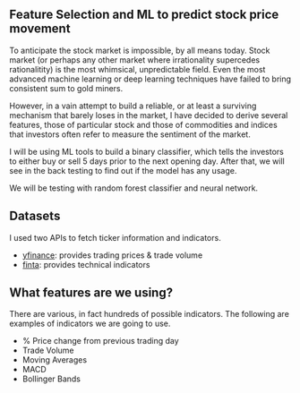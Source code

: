 ## Feature Selection and ML to predict stock price movement

To anticipate the stock market is impossible, by all means today. Stock market (or perhaps any other market where irrationality supercedes rationalitity) is the most whimsical, unpredictable field. Even the most advanced machine learning or deep learning techniques have failed to bring consistent sum to gold miners.

However, in a vain attempt to build a reliable, or at least a surviving mechanism that barely loses in the market, I have decided to derive several features, those of particular stock and those of commodities and indices that investors often refer to measure the sentiment of the market.

I will be using ML tools to build a binary classifier, which tells the investors to either buy or sell 5 days prior to the next opening day. After that, we will see in the back testing to find out if the model has any usage. 

We will be testing with random forest classifier and neural network. 

## Datasets

I used two APIs to fetch ticker information and indicators.
- [yfinance](https://pypi.org/project/yfinance/): provides trading prices & trade volume
- [finta](https://github.com/peerchemist/finta): provides technical indicators

## What features are we using?

There are various, in fact hundreds of possible indicators. The following are examples of indicators we are going to use.

- % Price change from previous trading day
- Trade Volume
- Moving Averages 
- MACD
- Bollinger Bands
